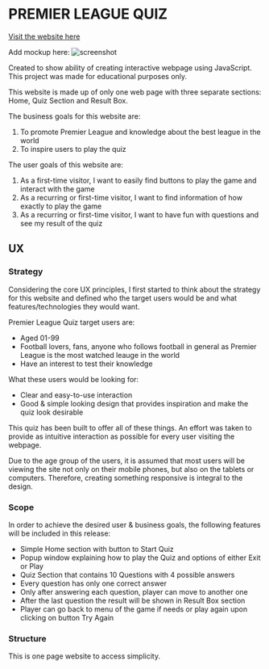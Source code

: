 # PREMIER LEAGUE QUIZ

[Visit the website here](https://jakbul.github.io/Premier-League-Quiz/)

Add mockup here:
![screenshot](documentation/mockup.png)

Created to show ability of creating interactive webpage using JavaScript. This project was made for educational purposes only.

This website is made up of only one web page with three separate sections: Home, Quiz Section and Result Box.

The business goals for this website are:

1. To promote Premier League and knowledge about the best league in the world
2. To inspire users to play the quiz

The user goals of this website are:
1. As a first-time visitor, I want to easily find buttons to play the game and interact with the game
2. As a recurring or first-time visitor, I want to find information of how exactly to play the game
3. As a recurring or first-time visitor, I want to have fun with questions and see my result of the quiz


## UX

### **Strategy**

Considering the core UX principles, I first started to think about the strategy for this website and defined who the target users would be and what features/technologies they would want.

Premier League Quiz target users are:
* Aged 01-99
* Football lovers, fans, anyone who follows football in general as Premier League is the most watched leauge in the world
* Have an interest to test their knowledge

What these users would be looking for:
* Clear and easy-to-use interaction
* Good & simple looking design that provides inspiration and make the quiz look desirable

This quiz has been built to offer all of these things. An effort was taken to provide as intuitive interaction as possible for every user visiting the webpage.

Due to the age group of the users, it is assumed that most users will be viewing the site not only on their mobile phones, but also on the tablets or computers. Therefore, creating something responsive is integral to the design.

### **Scope**

In order to achieve the desired user & business goals, the following features will be included in this release:

- Simple Home section with button to Start Quiz
- Popup window explaining how to play the Quiz and options of either Exit or Play
- Quiz Section that contains 10 Questions with 4 possible answers
- Every question has only one correct answer
- Only after answering each question, player can move to another one
- After the last question the result will be shown in Result Box section
- Player can go back to menu of the game if needs or play again upon clicking on button Try Again 

### **Structure** 

This is one page website to access simplicity.

